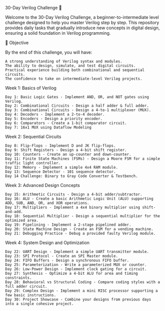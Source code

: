 30-Day Verilog Challenge 🚀

Welcome to the 30-Day Verilog Challenge, a beginner-to-intermediate level challenge designed to help you master Verilog step by step. This repository provides daily tasks that gradually introduce new concepts in digital design, ensuring a solid foundation in Verilog programming.

🎯 Objective

By the end of this challenge, you will have:

    A strong understanding of Verilog syntax and modules.
    The ability to design, simulate, and test digital circuits.
    Practical experience building both combinational and sequential circuits.
    The confidence to take on intermediate-level Verilog projects.
    
Week 1: Basics of Verilog

    Day 1: Basic Logic Gates - Implement AND, OR, and NOT gates using Verilog.
    Day 2: Combinational Circuits - Design a half adder & full adder.
    Day 3: Combinational Circuits - Design a 4-to-1 multiplexer (MUX).
    Day 4: Decoders - Implement a 2-to-4 decoder.
    Day 5: Encoders - Design a priority encoder.
    Day 6: Comparators - Create a 1-bit comparator circuit.
    Day 7: 16x1 MUX using Dataflow Modeling

Week 2: Sequential Circuits

    Day 8: Flip-Flops - Implement D and JK flip-flops.
    Day 9: Shift Registers - Design a 4-bit shift register.
    Day 10: Counters - Create an up-counter and down-counter.
    Day 11: Finite State Machines (FSMs) - Design a Moore FSM for a simple traffic light controller.
    Day 12: Memory - Implement a simple 4x4 RAM module.
    Day 13: Sequence Detector - 101 sequence detector.
    Day 14 Challenge: Binary to Gray Code Converter & Testbench.

Week 3: Advanced Design Concepts

    Day 15: Arithmetic Circuits - Design a 4-bit adder/subtractor.
    Day 16: ALU - Create a basic Arithmetic Logic Unit (ALU) supporting ADD, SUB, AND, OR, and XOR operations.
    Day 17: Multipliers - Implement a 4x4 binary multiplier using shift-and-add.
    Day 18: Sequential Multiplier - Design a sequential multiplier for the optimized area.
    Day 19: Pipelining - Implement a 2-stage pipelined adder.
    Day 20: State Machine Design - Create an FSM for a vending machine.
    Day 21: Debugging Practice - Debug a provided faulty Verilog module.

Week 4: System Design and Optimization

    Day 22: UART Design - Implement a simple UART transmitter module.
    Day 23: SPI Protocol - Create an SPI Master module.
    Day 24: FIFO Buffers - Design a synchronous FIFO buffer.
    Day 25: Parameterization - Write a parameterized MUX or counter.
    Day 26: Low-Power Design - Implement clock gating for a circuit.
    Day 27: Synthesis - Optimize a 4-bit ALU for area and timing constraints.
    Day 28: Behavioral vs Structural Coding - Compare coding styles with a full adder circuit.
    Day 29: Complex Design - Implement a mini RISC processor supporting a few basic instructions.
    Day 30: Project Showcase - Combine your designs from previous days into a single cohesive project.
